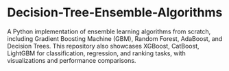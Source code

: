 # Decision-Tree-Ensemble-Algorithms
A Python implementation of ensemble learning algorithms from scratch, including Gradient Boosting Machine (GBM), Random Forest, AdaBoost, and Decision Trees. This repository also showcases XGBoost, CatBoost, LightGBM for classification, regression, and ranking tasks, with visualizations and performance comparisons.
